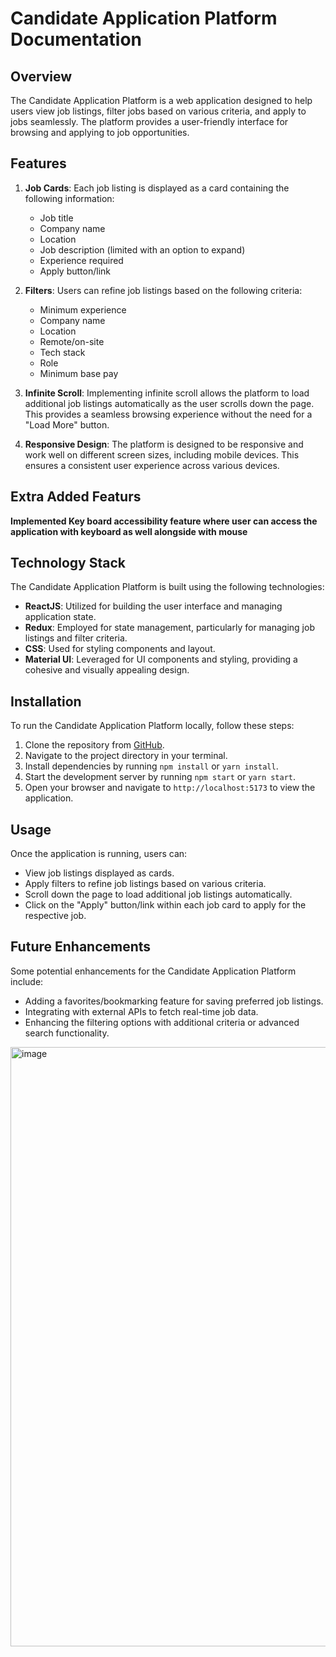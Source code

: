 # Candidate Application Platform Documentation

## Overview

The Candidate Application Platform is a web application designed to help users view job listings, filter jobs based on various criteria, and apply to jobs seamlessly. The platform provides a user-friendly interface for browsing and applying to job opportunities.

## Features

1. **Job Cards**: Each job listing is displayed as a card containing the following information:
   - Job title
   - Company name
   - Location
   - Job description (limited with an option to expand)
   - Experience required
   - Apply button/link

2. **Filters**: Users can refine job listings based on the following criteria:
   - Minimum experience
   - Company name
   - Location
   - Remote/on-site
   - Tech stack
   - Role
   - Minimum base pay

3. **Infinite Scroll**: Implementing infinite scroll allows the platform to load additional job listings automatically as the user scrolls down the page. This provides a seamless browsing experience without the need for a "Load More" button.

4. **Responsive Design**: The platform is designed to be responsive and work well on different screen sizes, including mobile devices. This ensures a consistent user experience across various devices.

## Extra Added Featurs

**Implemented Key board accessibility feature where user can access the application with keyboard as well alongside with mouse**


## Technology Stack

The Candidate Application Platform is built using the following technologies:

- **ReactJS**: Utilized for building the user interface and managing application state.
- **Redux**: Employed for state management, particularly for managing job listings and filter criteria.
- **CSS**: Used for styling components and layout.
- **Material UI**: Leveraged for UI components and styling, providing a cohesive and visually appealing design.

## Installation

To run the Candidate Application Platform locally, follow these steps:

1. Clone the repository from [GitHub](https://github.com/JyothiKumar03/job_search_dashboard/).
2. Navigate to the project directory in your terminal.
3. Install dependencies by running `npm install` or `yarn install`.
4. Start the development server by running `npm start` or `yarn start`.
5. Open your browser and navigate to `http://localhost:5173` to view the application.

## Usage

Once the application is running, users can:

- View job listings displayed as cards.
- Apply filters to refine job listings based on various criteria.
- Scroll down the page to load additional job listings automatically.
- Click on the "Apply" button/link within each job card to apply for the respective job.

## Future Enhancements

Some potential enhancements for the Candidate Application Platform include:

- Adding a favorites/bookmarking feature for saving preferred job listings.
- Integrating with external APIs to fetch real-time job data.
- Enhancing the filtering options with additional criteria or advanced search functionality.


<img width="959" alt="image" src="https://github.com/JyothiKumar03/job_search_dashboard/assets/88045362/8c7be604-b4dc-4c51-b078-0b9af62ff699">

